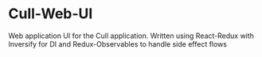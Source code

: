 # Cull-Web-UI
Web application UI for the Cull application. Written using React-Redux with Inversify for DI and Redux-Observables to handle side effect flows
